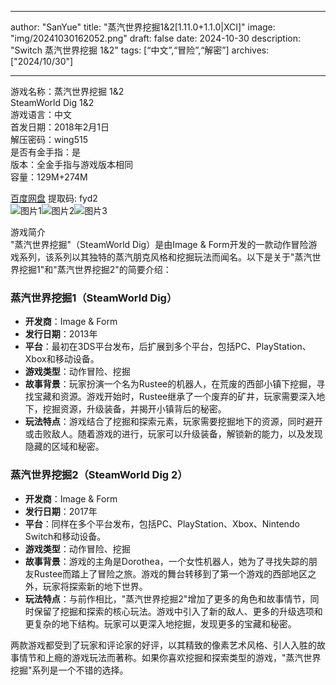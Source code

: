 
---
author: "SanYue"
title: "蒸汽世界挖掘1&2[1.11.0+1.1.0|XCI]"
image: "img/20241030162052.png"
draft: false
date: 2024-10-30
description: "Switch 蒸汽世界挖掘 1&2"
tags: [“中文”,“冒险”,“解密”]
archives: ["2024/10/30"]

---

游戏名称：蒸汽世界挖掘 1&2   
SteamWorld Dig 1&2    
游戏语言：中文  
首发日期：2018年2月1日  
解压密码：wing515  
是否有金手指：是  
版本：全金手指与游戏版本相同   
容量：129M+274M

[百度网盘](https://pan.baidu.com/s/1ERzMbp4U30oxT_CCtvQj3Q) 提取码: fyd2  
![图片1](img/da09055b.jpg)![图片2](img/0f3730a1589.jpg)![图片3](img/35f5607a8d36.jpg)  

游戏简介  
"蒸汽世界挖掘"（SteamWorld Dig）是由Image & Form开发的一款动作冒险游戏系列，该系列以其独特的蒸汽朋克风格和挖掘玩法而闻名。以下是关于"蒸汽世界挖掘1"和"蒸汽世界挖掘2"的简要介绍：

### 蒸汽世界挖掘1（SteamWorld Dig）

- **开发商**：Image & Form
- **发行日期**：2013年
- **平台**：最初在3DS平台发布，后扩展到多个平台，包括PC、PlayStation、Xbox和移动设备。
- **游戏类型**：动作冒险、挖掘
- **故事背景**：玩家扮演一个名为Rustee的机器人，在荒废的西部小镇下挖掘，寻找宝藏和资源。游戏开始时，Rustee继承了一个废弃的矿井，玩家需要深入地下，挖掘资源，升级装备，并揭开小镇背后的秘密。
- **玩法特点**：游戏结合了挖掘和探索元素，玩家需要挖掘地下的资源，同时避开或击败敌人。随着游戏的进行，玩家可以升级装备，解锁新的能力，以及发现隐藏的区域和秘密。

### 蒸汽世界挖掘2（SteamWorld Dig 2）

- **开发商**：Image & Form
- **发行日期**：2017年
- **平台**：同样在多个平台发布，包括PC、PlayStation、Xbox、Nintendo Switch和移动设备。
- **游戏类型**：动作冒险、挖掘
- **故事背景**：游戏的主角是Dorothea，一个女性机器人，她为了寻找失踪的朋友Rustee而踏上了冒险之旅。游戏的舞台转移到了第一个游戏的西部地区之外，玩家将探索新的地下世界。
- **玩法特点**：与前作相比，"蒸汽世界挖掘2"增加了更多的角色和故事情节，同时保留了挖掘和探索的核心玩法。游戏中引入了新的敌人、更多的升级选项和更复杂的地下结构。玩家可以更深入地挖掘，发现更多的宝藏和秘密。

两款游戏都受到了玩家和评论家的好评，以其精致的像素艺术风格、引人入胜的故事情节和上瘾的游戏玩法而著称。如果你喜欢挖掘和探索类型的游戏，"蒸汽世界挖掘"系列是一个不错的选择。
